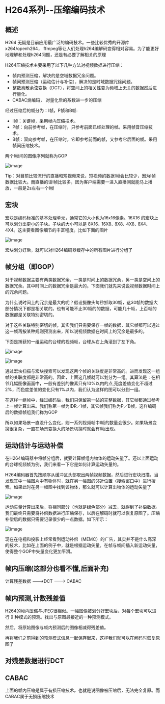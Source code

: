 # H264系列--压缩编码技术

## 概述
H264 无疑是目前应用最广泛的编码技术。一些比较优秀的开源库x264/openh264， ffmpeg等让人们处理h264编解码变得相对容易。为了能更好地理解和处理h264问题，还是有必要了解相关的原理

H264压缩技术主要采用了以下几种方法对视频数据进行压缩：

* 帧内预测压缩，解决的是空域数据冗余问题。
* 帧间预测压缩（运动估计与补偿），解决的是时域数据冗徐问题。
* 整数离散余弦变换（DCT），将空间上的相关性变为频域上无关的数据然后进行量化。
* CABAC熵编码， 对量化后的系数进一步的压缩

经过压缩后的帧分为：I帧，P帧和B帧:

* I帧：关键帧，采用帧内压缩技术。
* P帧：向前参考帧，在压缩时，只参考前面已经处理的帧。采用帧音压缩技术。
* B帧：双向参考帧，在压缩时，它即参考前而的帧，又参考它后面的帧。采用帧间压缩技术。

两个I帧间的图像序列就称为GOP

![image](https://user-images.githubusercontent.com/87458342/127257556-d70e01a7-56ec-4b85-b3cb-e6712262b620.png)

Tip：对目前比较流行的直播和短视频来说，短视频的数据I帧会比较少，因为I帧数据比较大。而直播的话I帧比较多，因为客户端需要一进入直播间就能马上播放，一般是2s左右一个I帧

## 宏块

宏块是编码标准的基本处理单元，通常它的大小也为16x16像素。16X16 的宏块上可以划分出更小的子块。子块的大小可以是 8X16､ 16X8､ 8X8､ 4X8､ 8X4､ 4X4。这主要看图像细节的丰富程度。比如下面的图片

![image](https://user-images.githubusercontent.com/87458342/127257540-1813a72b-e14e-4019-b72f-7112c8e5ab25.png)

宏块划分好后，就可以对H264编码器缓存中的所有图片进行分组了

## 帧分组（即GOP）

对于视频数据主要有两类数据冗余，一类是时间上的数据冗余，另一类是空间上的数据冗余。其中时间上的数据冗余是最大的。下面我们就先来说说视频数据时间上的冗余问题。

为什么说时间上的冗余是最大的呢？假设摄像头每秒抓取30帧，这30帧的数据大部分情况下都是相关联的。也有可能不止30帧的的数据，可能几十帧，上百帧的数据都是关联特别密切的。

对于这些关联特别密切的帧，其实我们只需要保存一帧的数据，其它帧都可以通过这一帧再按某种规则预测出来，所以说视频数据在时间上的冗余是最多的。

下面是捕获的一组运动的台球的视频帧，台球从右上角滚到了左下角。

![image](https://user-images.githubusercontent.com/87458342/127257615-3d9fe1c5-fb0b-43e6-82a3-9c98e11f0d66.png)

![image](https://user-images.githubusercontent.com/87458342/127257633-4fd90f54-fc97-454a-a141-cf1712e66eab.png)

通过宏块扫描与宏块搜索可以发现这两个帧的关联度是非常高的。进而发现这一组帧的关联度都是非常高的。因此，上面这几帧就可以划分为一组。其算法是：在相邻几幅图像画面中，一般有差别的像素只有10%以内的点,亮度差值变化不超过2%，而色度差值的变化只有1%以内，我们认为这样的图可以分到一组。

在这样一组帧中，经过编码后，我们只保留第一帖的完整数据，其它帧都通过参考上一帧计算出来。我们称第一帧为IDR／I帧，其它帧我们称为P／B帧，这样编码后的数据帧组我们称为GOP

所以如果场景一直没什么变化，则一系列视频帧中I帧的数量会很少。如果场景变换很复杂，一直在场景变换大的场景切换时就会有I帧出现。

## 运动估计与运动补偿

在H264编码器中将帧分组后，就要计算帧组内物体的运动矢量了。还以上面运动的台球视频帧为例，我们来看一下它是如何计算运动矢量的。

H264编码器首先按顺序从缓冲区头部取出两帧视频数据，然后进行宏块扫描。当发现其中一幅图片中有物体时，就在另一幅图的邻近位置（搜索窗口中）进行搜索。如果此时在另一幅图中找到该物体，那么就可以计算出物体的运动矢量了

![image](https://user-images.githubusercontent.com/87458342/127257684-9bda1598-366b-4e8f-a433-310fb76b80d5.png)

运动矢量计算出来后，将相同部分（也就是绿色部分）减去，就得到了补偿数据。我们最终只需要将补偿数据进行压缩保存，以后在解码时就可以恢复原图了。压缩补偿后的数据只需要记录很少的一点数据。如下所示：

![image](https://user-images.githubusercontent.com/87458342/127257707-dd0c8b03-1594-486f-970f-6b81d07f8462.png)

现在在电视和投影上经常看到运动补偿（MEMC）的广告，其实并不是什么高深的技术，比如在上面的例子中，就是根据运动矢量，在帧与帧间插入新运动矢量，使得整个GOP中矢量变化更加平滑。

## 帧内压缩(这部分也看不懂,后面补充)

计算残差数据 --->DCT ---> CABAC

## 帧内预测,计数残差值

H264的帧内压缩与JPEG很相似。一幅图像被划分好宏块后，对每个宏块可以进行 9 种模式的预测。找出与原图最接近的一种预测模式。

然后，将原始图像与帧内预测后的图像相减得残差值。

再将我们之前得到的预测模式信息一起保存起来，这样我们就可以在解码时恢复原图了

## 对残差数据进行DCT

## CABAC

上面的帧内压缩是属于有损压缩技术。也就是说图像被压缩后，无法完全复原。而CABAC属于无损压缩技术


